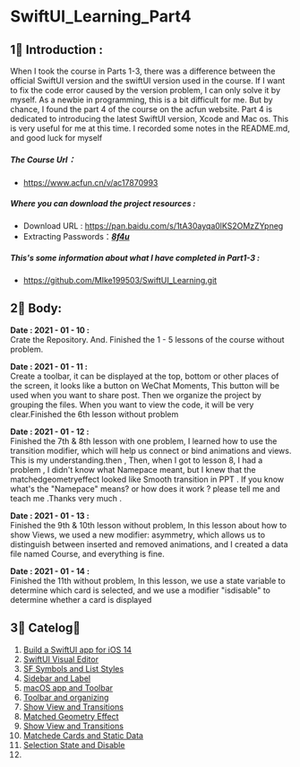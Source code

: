 # SwiftUI_Learning_Part4
## 1⃣️ Introduction :
   When I took the course in Parts 1-3, there was a difference between the official SwiftUI version and the swiftUI version used in the course. If I want to fix the code error caused by the version problem, I can only solve it by myself. As a newbie in programming, this is a bit difficult for me. But by chance, I found the part 4  of the course on the acfun website. Part 4 is dedicated to introducing the latest SwiftUI version, Xcode and Mac os. This is very useful for me at this time. I recorded some notes in the README.md, and good luck for myself

#####  The Course Url：
- https://www.acfun.cn/v/ac17870993

#####  Where you can download the  project resources : 
- Download URL :  https://pan.baidu.com/s/1tA30ayqa0lKS2OMzZYpneg
- Extracting Passwords：<u>***8f4u***</u>

#####  This's  some information about what I have completed in Part1-3 : 
- https://github.com/MIke199503/SwiftUI_Learning.git



## 2⃣️ Body:

**Date : 2021 - 01 - 10 :**  
    Crate the Repository. And. Finished the 1 - 5  lessons of the course without problem.

**Date : 2021 - 01 - 11 :**    
    Create a toolbar, it can be displayed at the top, bottom or other places of the screen, it looks like a button on WeChat Moments, This button will be used when you want to share post. Then we organize the project by grouping the files. When you want to view the code, it will be very clear.Finished the 6th lesson without problem

**Date : 2021 - 01 - 12 :**    
    Finished the 7th  & 8th lesson with one  problem,   I learned how to use the transition modifier, which will help us connect or bind animations and views. This is  my understanding.then , Then, when I got to lesson 8, I had a problem , I didn't know what Namepace meant,  but I knew that the matchedgeometryeffect  looked  like Smooth transition in PPT . If you know what's  the  "Namepace" means? or how does it work ? please tell me and teach  me .Thanks very much .

**Date : 2021 - 01 - 13 :**    
    Finished the 9th  & 10th lesson without   problem, In this lesson about how to show Views, we used a new modifier: asymmetry, which allows us to distinguish between inserted and removed animations, and I created a data file named Course, and everything is fine.

**Date : 2021 - 01 - 14 :**    
    Finished the 11th without problem, In this lesson, we use a state variable to determine which card is selected, and we use a modifier "isdisable" to determine whether a card is displayed    

## 3⃣️ Catelog：
01. [<u> Build a SwiftUI app for iOS 14 </u>](https://www.acfun.cn/v/ac17870993_1)
02. [<u> SwiftUI Visual Editor  </u>](https://www.acfun.cn/v/ac17870993_2)
03. [<u> SF Symbols and List Styles  </u>](https://www.acfun.cn/v/ac17870993_3)
04. [<u> Sidebar and Label </u>](https://www.acfun.cn/v/ac17870993_4)
05. [<u> macOS app and Toolbar </u>](https://www.acfun.cn/v/ac17870993_5)
06. [<u> Toolbar and organizing </u>](https://www.acfun.cn/v/ac17870993_6)
07. [<u> Show View and Transitions </u>](https://www.acfun.cn/v/ac17870993_7)
08. [<u> Matched Geometry Effect </u>](https://www.acfun.cn/v/ac17870993_8)
09. [<u> Show View and Transitions </u>](https://www.acfun.cn/v/ac17870993_9)
10. [<u> Matchede Cards and Static Data </u>](https://www.acfun.cn/v/ac17870993_10)
11. [<u> Selection State and Disable </u>](https://www.acfun.cn/v/ac17870993_11)
12. 
